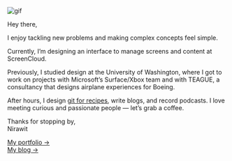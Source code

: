 ![gif](https://github.com/steakscience/steakscience/raw/master/ghost.gif)

Hey there,

I enjoy tackling new problems and making complex concepts feel simple.

Currently, I’m designing an interface to manage screens and content at ScreenCloud.

Previously, I studied design at the University of Washington, where I got to work on projects with Microsoft’s Surface/Xbox team and with TEAGUE, a consultancy that designs airplane experiences for Boeing.

After hours, I design [git for recipes](https://steakscience.com/making-git-for-recipes/), write blogs, and record podcasts. I love meeting curious and passionate people — let’s grab a coffee.

Thanks for stopping by, <br/>
Nirawit

[My portfolio →](https://nirawit.me) <br/>
[My blog →](https://steakscience.com)
